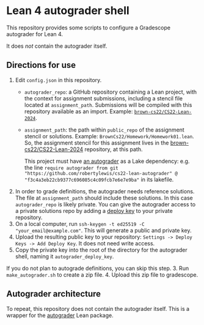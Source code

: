 # Lean 4 autograder shell

This repository provides some scripts to configure a Gradescope autograder for Lean 4.

It does *not* contain the autograder itself.

## Directions for use

1. Edit `config.json` in this repository.
   * `autograder_repo`: a GitHub repository containing a Lean project, with the context for assignment submissions, including a stencil file located at `assignment_path`. Submissions will be compiled with this repository available as an import. Example: [`brown-cs22/CS22-Lean-2024`](https://github.com/brown-cs22/CS22-Lean-2024).
   * `assignment_path`: the path within `public_repo` of the assignment stencil or solutions. Example: `BrownCs22/Homework/Homework01.lean`. So, the assignment stencil for this assignment lives in the [brown-cs22/CS22-Lean-2024](https://github.com/brown-cs22/CS22-Lean-2024) repository, at this path.
  
     This project must have [an autograder](https://github.com/robertylewis/cs22-lean-autograder/) as a Lake dependency: e.g. the line `require autograder from git "https://github.com/robertylewis/cs22-lean-autograder" @ "f3c4a3eb22cb9377c696085c4c09fcb7e6e7e9ba"` in its lakefile.
2. In order to grade definitions, the autograder needs reference solutions. The file at `assignment_path` should include these solutions. In this case `autograder_repo` is likely private. You can give the autograder access to a private solutions repo by adding a [deploy key](https://docs.github.com/en/authentication/connecting-to-github-with-ssh/managing-deploy-keys#deploy-keys) to your private repository.
  1.  On a local computer, run `ssh-keygen -t ed25519 -C "your_email@example.com"`. This will generate a public and private key.
  2.  Upload the resulting public key to your repository: `Settings -> Deploy Keys -> Add Deploy Key`. It does not need write access.
  3.  Copy the private key into the root of the directory for the autograder shell, naming it `autograder_deploy_key`. 
  
  If you do not plan to autograde definitions, you can skip this step.
3. Run `make_autograder.sh` to create a zip file.
4. Upload this zip file to gradescope.

## Autograder architecture

To repeat, this repository does not contain the autograder itself.
This is a wrapper for the [autograder](https://github.com/robertylewis/cs22-lean-autograder/) Lean package.